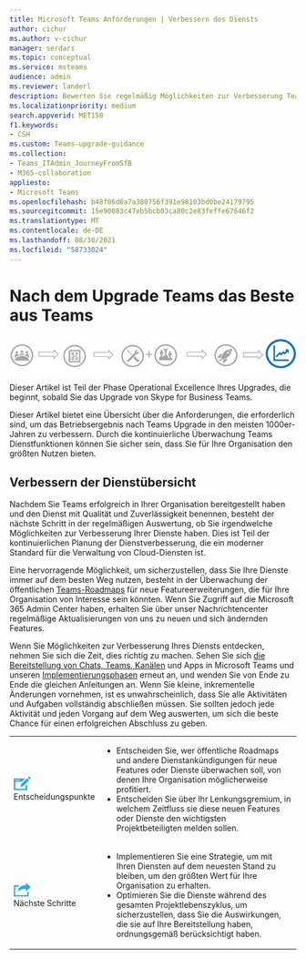 ```yaml
---
title: Microsoft Teams Anforderungen | Verbessern des Diensts
author: cichur
ms.author: v-cichur
manager: serdars
ms.topic: conceptual
ms.service: msteams
audience: admin
ms.reviewer: landerl
description: Bewerten Sie regelmäßig Möglichkeiten zur Verbesserung Teams Diensts nach dem Upgrade, überwachen Sie Teams Roadmap für interessante Featureverbesserungen.
ms.localizationpriority: medium
search.appverid: MET150
f1.keywords:
- CSH
ms.custom: Teams-upgrade-guidance
ms.collection:
- Teams_ITAdmin_JourneyFromSfB
- M365-collaboration
appliesto:
- Microsoft Teams
ms.openlocfilehash: b48f06d0a7a380756f391e98103bd0be24179795
ms.sourcegitcommit: 15e90083c47eb5bcb03ca80c2e83feffe67646f2
ms.translationtype: MT
ms.contentlocale: de-DE
ms.lasthandoff: 08/30/2021
ms.locfileid: "58733024"
---
```

# <a name="get-the-most-out-of-teams-after-upgrading"></a>Nach dem Upgrade Teams das Beste aus Teams

![Upgrade journey diagram, hervorhebt die Operational Excellence-Stufe.](media/upgrade-banner-op-excellence.png "Phasen des Upgradewegs, mit Betonung auf der Stufe &quot;Operational Excellence&quot;")

Dieser Artikel ist Teil der Phase Operational Excellence Ihres Upgrades, die beginnt, sobald Sie das Upgrade von Skype for Business Teams.

Dieser Artikel bietet eine Übersicht über die Anforderungen, die erforderlich sind, um das Betriebsergebnis nach Teams Upgrade in den meisten 1000er-Jahren zu verbessern. Durch die kontinuierliche Überwachung Teams Dienstfunktionen können Sie sicher sein, dass Sie für Ihre Organisation den größten Nutzen bieten.

## <a name="enhance-your-service-overview"></a>Verbessern der Dienstübersicht

Nachdem Sie Teams erfolgreich in Ihrer Organisation bereitgestellt haben und den Dienst mit Qualität und Zuverlässigkeit benennen, besteht der nächste Schritt in der regelmäßigen Auswertung, ob Sie irgendwelche Möglichkeiten zur Verbesserung Ihrer Dienste haben. Dies ist Teil der kontinuierlichen Planung der Dienstverbesserung, die ein moderner Standard für die Verwaltung von Cloud-Diensten ist.

Eine hervorragende Möglichkeit, um sicherzustellen, dass Sie Ihre Dienste immer auf dem besten Weg nutzen, besteht in der Überwachung der öffentlichen [Teams-Roadmaps](https://products.office.com/business/office-365-roadmap?filters=microsoft%20teams) für neue Featureerweiterungen, die für Ihre Organisation von Interesse sein könnten. Wenn Sie Zugriff auf die Microsoft 365 Admin Center haben, erhalten Sie über unser Nachrichtencenter regelmäßige Aktualisierungen von uns zu neuen und sich ändernden Features.

Wenn Sie Möglichkeiten zur Verbesserung Ihres Diensts entdecken, nehmen Sie sich die Zeit, dies richtig zu machen. Sehen Sie sich [die Bereitstellung von Chats, Teams, Kanälen](deploy-chat-teams-channels-microsoft-teams-landing-page.md) und Apps in Microsoft Teams und unseren [Implementierungsphasen](deploy-chat-teams-channels-microsoft-teams-landing-page.md) erneut an, und wenden Sie von Ende zu Ende die gleichen Anleitungen an. Wenn Sie kleine, inkrementelle Änderungen vornehmen, ist es unwahrscheinlich, dass Sie alle Aktivitäten und Aufgaben vollständig abschließen müssen. Sie sollten jedoch jede Aktivität und jeden Vorgang auf dem Weg auswerten, um sich die beste Chance für einen erfolgreichen Abschluss zu geben.

<table>
<tr><td><img src="media/audio_conferencing_image7.png" alt="An icon depicting decision points"/> <br/>Entscheidungspunkte</td><td><ul><li>Entscheiden Sie, wer öffentliche Roadmaps und andere Dienstankündigungen für neue Features oder Dienste überwachen soll, von denen Ihre Organisation möglicherweise profitiert.</li><li>Entscheiden Sie über Ihr Lenkungsgremium, in welchem Zeitfluss sie diese neuen Features oder Dienste den wichtigsten Projektbeteiligten melden sollen.</li></ul></td></tr>
<tr><td><img src="media/audio_conferencing_image9.png" alt="An icon depicting the next steps"/><br/>Nächste Schritte</td><td><ul><li>Implementieren Sie eine Strategie, um mit Ihren Diensten auf dem neuesten Stand zu bleiben, um den größten Wert für Ihre Organisation zu erhalten.</li><li>Optimieren Sie die Dienste während des gesamten Projektlebenszyklus, um sicherzustellen, dass Sie die Auswirkungen, die sie auf Ihre Bereitstellung haben, ordnungsgemäß berücksichtigt haben.</li></ul></td></tr>
</table>
